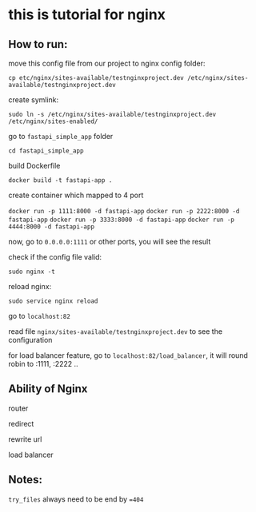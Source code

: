 # this is tutorial for nginx

## How to run:

move this config file from our project to nginx config folder:

`cp etc/nginx/sites-available/testnginxproject.dev /etc/nginx/sites-available/testnginxproject.dev`

create symlink:

`sudo ln -s /etc/nginx/sites-available/testnginxproject.dev /etc/nginx/sites-enabled/`

go to `fastapi_simple_app` folder

`cd fastapi_simple_app`

build Dockerfile

`docker build -t fastapi-app .`

create container which mapped to 4 port

`docker run -p 1111:8000 -d fastapi-app`
`docker run -p 2222:8000 -d fastapi-app`
`docker run -p 3333:8000 -d fastapi-app`
`docker run -p 4444:8000 -d fastapi-app`

now, go to `0.0.0.0:1111` or other ports, you will see the result

check if the config file valid:

`sudo nginx -t`

reload nginx:

`sudo service nginx reload`

go to `localhost:82`

read file `nginx/sites-available/testnginxproject.dev` to see the configuration

for load balancer feature, go to `localhost:82/load_balancer`, it will round robin to :1111, :2222 ..

## Ability of Nginx

router

redirect

rewrite url

load balancer

## Notes:

`try_files` always need to be end by `=404`